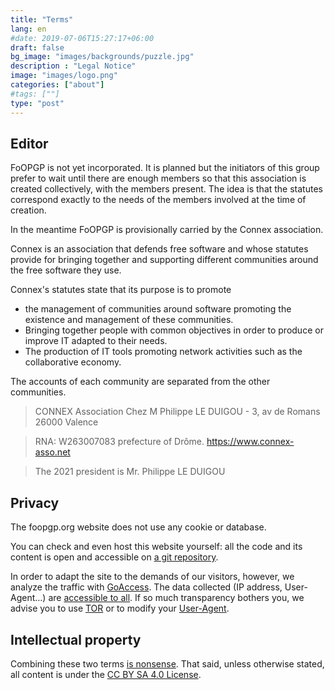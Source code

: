 ```yaml
---
title: "Terms"
lang: en
#date: 2019-07-06T15:27:17+06:00
draft: false
bg_image: "images/backgrounds/puzzle.jpg"
description : "Legal Notice"
image: "images/logo.png"
categories: ["about"]
#tags: [""]
type: "post"
---
```


## Editor

FoOPGP is not yet incorporated. It is planned but the initiators of this group prefer to wait until there are enough members so that this association is created collectively, with the members present. The idea is that the statutes correspond exactly to the needs of the members involved at the time of creation.

In the meantime FoOPGP is provisionally carried by the Connex association.

Connex is an association that defends free software and whose statutes provide for bringing together and supporting different communities around the free software they use.

Connex's statutes state that its purpose is to promote
* the management of communities around software promoting the existence and management of these communities.
* Bringing together people with common objectives in order to produce or improve IT adapted to their needs.
* The production of IT tools promoting network activities such as the collaborative economy.

The accounts of each community are separated from the other communities.


> CONNEX Association
> Chez M Philippe LE DUIGOU - 3, av de Romans 26000 Valence

> RNA: W263007083 prefecture of Drôme.
> https://www.connex-asso.net

> The 2021 president is Mr. Philippe LE DUIGOU

## Privacy

The foopgp.org website does not use any cookie or database.

You can check and even host this website yourself: all the code and its content is open and accessible on [a git repository](https://github.com/foopgp/foopgp-hugowebsite).

In order to adapt the site to the demands of our visitors, however, we analyze the traffic with [GoAccess](https://goaccess.io/). The
data collected (IP address, User-Agent…) are [accessible to all](/goaccess/last.html). If so much transparency
bothers you, we advise you to use [TOR](https://en.wikipedia.org/wiki/Tor_%28anonymity_network%29) or to modify your [User-Agent](https://www.howtogeek.com/113439/how-to-change-your-browsers-user-agent-without-installing-any-extensions/).

## Intellectual property

Combining these two terms [is nonsense](https://www.gnu.org/philosophy/not-ipr.en.html). That said, unless otherwise stated, all content is under the [CC BY SA 4.0 License](https://creativecommons.org/licenses/by-sa/4.0/).
